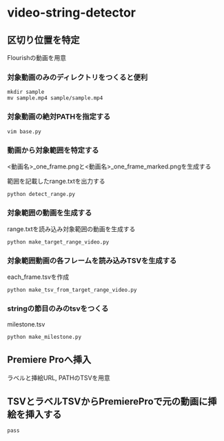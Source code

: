 # video-string-detector


## 区切り位置を特定
Flourishの動画を用意

### 対象動画のみのディレクトリをつくると便利
```commandline
mkdir sample
mv sample.mp4 sample/sample.mp4
```

### 対象動画の絶対PATHを指定する
```commandline
vim base.py
```

### 動画から対象範囲を特定する
<動画名>_one_frame.pngと<動画名>_one_frame_marked.pngを生成する

範囲を記載したrange.txtを出力する
```commandline
python detect_range.py
```

### 対象範囲の動画を生成する
range.txtを読み込み対象範囲の動画を生成する
```commandline
python make_target_range_video.py
```

### 対象範囲動画の各フレームを読み込みTSVを生成する
each_frame.tsvを作成
```commandline
python make_tsv_from_target_range_video.py
```

### stringの節目のみのtsvをつくる
milestone.tsv
```commandline
python make_milestone.py
```


## Premiere Proへ挿入
ラベルと挿絵URL, PATHのTSVを用意

## TSVとラベルTSVからPremiereProで元の動画に挿絵を挿入する
```commandline
pass
```